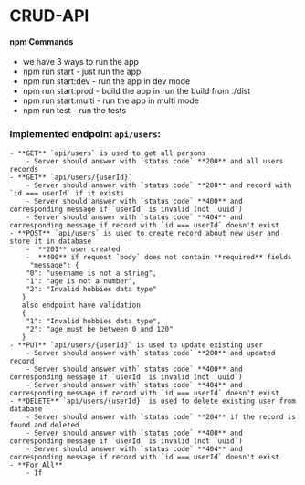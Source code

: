 # CRUD-API

#### npm Commands

- we have 3 ways to run the app
- npm run start - just run the app
- npm run start:dev - run the app in dev mode
- npm run start:prod - build the app in run the build from ./dist
- npm run start:multi - run the app in multi mode
- npm run test - run the tests

### Implemented endpoint `api/users`:

    - **GET** `api/users` is used to get all persons
        - Server should answer with `status code` **200** and all users records
    - **GET** `api/users/{userId}`
        - Server should answer with `status code` **200** and record with `id === userId` if it exists
        - Server should answer with `status code` **400** and corresponding message if `userId` is invalid (not `uuid`)
        - Server should answer with `status code` **404** and corresponding message if record with `id === userId` doesn't exist
    - **POST** `api/users` is used to create record about new user and store it in database
        -  **201** user created
        -  **400** if request `body` does not contain **required** fields
         "message": {
        "0": "username is not a string",
        "1": "age is not a number",
        "2": "Invalid hobbies data type"
       }
       also endpoint have validation
       {
        "1": "Invalid hobbies data type",
        "2": "age must be between 0 and 120"
       }
    - **PUT** `api/users/{userId}` is used to update existing user
        - Server should answer with` status code` **200** and updated record
        - Server should answer with` status code` **400** and corresponding message if `userId` is invalid (not `uuid`)
        - Server should answer with` status code` **404** and corresponding message if record with `id === userId` doesn't exist
    - **DELETE** `api/users/{userId}` is used to delete existing user from database
        - Server should answer with `status code` **204** if the record is found and deleted
        - Server should answer with `status code` **400** and corresponding message if `userId` is invalid (not `uuid`)
        - Server should answer with `status code` **404** and corresponding message if record with `id === userId` doesn't exist
    - **For All**
        - If

